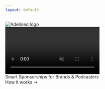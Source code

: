 ```yaml
---
layout: default
---
```


<div class="grid">
  <div class="quad quad1">
    <img src="{{ '/assets/images/adelined_A1.png' | relative_url }}" alt="Adelined logo" class="logo">
  </div>
  <div class="quad quad2">
    <video id="heroVideo" autoplay muted loop playsinline class="hero-video">
      <source src="{{ '/assets/videos/morning_purple_coffee.mp4' | relative_url }}" type="video/mp4">
    </video>
  </div>
  <div class="quad quad3">
    <div class="text-block">Smart Sponsorships for Brands & Podcasters</div>
  </div>
  <div class="quad quad4">
    <div class="text-block">How it works →</div>
  </div>
</div>

<script>
  window.addEventListener("DOMContentLoaded", () => {
    const video = document.getElementById("heroVideo");
    if (video) {
      video.playbackRate = 0.3;
    }
  });
</script>